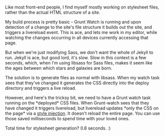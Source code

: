 <p>Like most front-end people, I find myself mostly working on stylesheet files, rather than the actual HTML structure of a site.</p>

<p>My build process is pretty basic - Grunt Watch is running and upon detection of a change to the site's file structure it builds out the site, and triggers a livereload event. This is ace, and lets me work in my editor, while watching the changes occurring in all devices currently accessing that page.</p>

<p>But when we're just modifying Sass, we don't want the whole of Jekyll to run. Jekyll is ace, but good lord, it's slow. Slow in this context is a few seconds, which, when I'm using libsass for Sass files, makes it seem like the ages between which stars and galaxies are born.</p>

<p>The solution is to generate files as normal with libsass. When my watch task sees that they've changed it generates the CSS directly into the deploy directory and triggers a live reload.</p>

<p>However, and here's the tricksy bit, we need to have a Grunt watch task running on the *deployed* CSS files. When Grunt-watch sees that they have changed it triggers livereload, but livereload updates *only the CSS on the page* via a <a href="http://css-tricks.com/style-injection-is-for-winners/">style injection</a>. It doesn't reload the entire page. You can use those saved milliseconds to spend time with your loved ones.</p>

<p>Total time for stylesheet generation? 0.8 seconds. :)</p>
